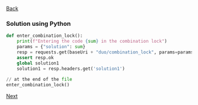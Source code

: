 [Back](../04.%20puzzle3.md)

### Solution using Python
```python
def enter_combination_lock():  
	print(f"Entering the code {sum} in the combination lock")  
	params = {"solution": sum}  
	resp = requests.get(baseUri + "duo/combination_lock", params=params, headers=apiKey)  
	assert resp.ok  
	global solution1  
	solution1 = resp.headers.get('solution1')
	
// at the end of the file
enter_combination_lock()
```


[Next](../05.%20puzzle4.md)
